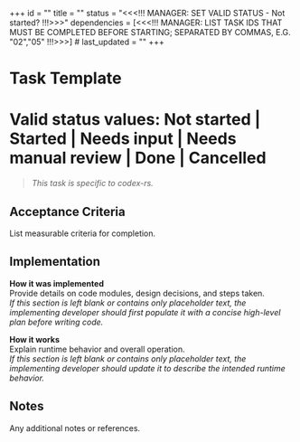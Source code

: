 +++
id = "<NN>"
title = "<Task Title>"
status = "<<<!!! MANAGER: SET VALID STATUS  - Not started? !!!>>>"
dependencies = [<<<!!! MANAGER: LIST TASK IDS THAT MUST BE COMPLETED BEFORE STARTING; SEPARATED BY COMMAS, E.G. "02","05" !!!>>>] # <!-- Manager rationale: explain why these dependencies are required and why other tasks are not. -->
last_updated = "<timestamp in ISO format>"
+++

# Task Template

# Valid status values: Not started | Started | Needs input | Needs manual review | Done | Cancelled


> *This task is specific to codex-rs.*

## Acceptance Criteria

List measurable criteria for completion.

## Implementation
**How it was implemented**  
Provide details on code modules, design decisions, and steps taken.  
*If this section is left blank or contains only placeholder text, the implementing developer should first populate it with a concise high-level plan before writing code.*

**How it works**  
Explain runtime behavior and overall operation.  
*If this section is left blank or contains only placeholder text, the implementing developer should update it to describe the intended runtime behavior.*

## Notes

Any additional notes or references.
